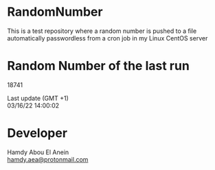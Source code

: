 # RandomNumber    
This is a test repository where a random number is pushed to a file automatically passwordless from a cron job in my Linux CentOS server    
# Random Number of the last run   
18741
      
Last update (GMT +1)    
03/16/22 14:00:02
# Developer    
Hamdy Abou El Anein   
hamdy.aea@protonmail.com
